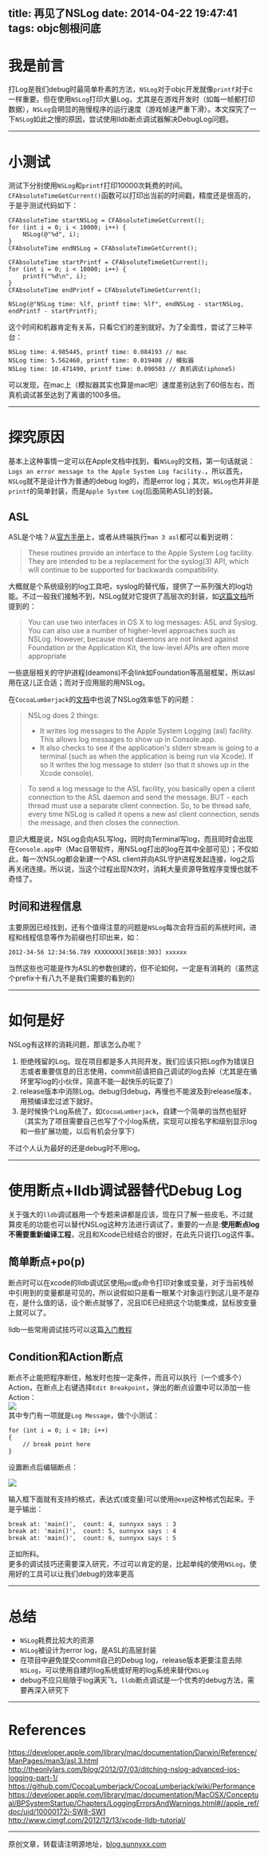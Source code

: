 title: 再见了NSLog
date: 2014-04-22 19:47:41
tags: objc刨根问底
---

# 我是前言
打Log是我们debug时最简单朴素的方法，`NSLog`对于objc开发就像`printf`对于c一样重要。但在使用`NSLog`打印大量Log，尤其是在游戏开发时（如每一帧都打印数据），`NSLog`会明显的拖慢程序的运行速度（游戏帧速严重下滑）。本文探究了一下`NSLog`如此之慢的原因，尝试使用lldb断点调试器解决DebugLog问题。

<!--more-->   

-----

# 小测试

测试下分别使用`NSLog`和`printf`打印10000次耗费的时间。`CFAbsoluteTimeGetCurrent()`函数可以打印出当前的时间戳，精度还是很高的，于是乎测试代码如下：

```
CFAbsoluteTime startNSLog = CFAbsoluteTimeGetCurrent();
for (int i = 0; i < 10000; i++) {
    NSLog(@"%d", i);
}
CFAbsoluteTime endNSLog = CFAbsoluteTimeGetCurrent();

CFAbsoluteTime startPrintf = CFAbsoluteTimeGetCurrent();
for (int i = 0; i < 10000; i++) {
    printf("%d\n", i);
}
CFAbsoluteTime endPrintf = CFAbsoluteTimeGetCurrent();

NSLog(@"NSLog time: %lf, printf time: %lf", endNSLog - startNSLog, endPrintf - startPrintf);
```

这个时间和机器肯定有关系，只看它们的差别就好。为了全面性，尝试了三种平台： 

```
NSLog time: 4.985445, printf time: 0.084193 // mac
NSLog time: 5.562460, printf time: 0.019408 // 模拟器
NSLog time: 10.471490, printf time: 0.090503 // 真机调试(iphone5)
```

可以发现，在mac上（模拟器其实也算是mac吧）速度差别达到了60倍左右，而真机调试甚至达到了离谱的100多倍。  

-----   

# 探究原因
基本上这种事情一定可以在Apple文档中找到，看`NSLog`的文档，第一句话就说：`Logs an error message to the Apple System Log facility.`，所以首先，`NSLog`就不是设计作为普通的debug log的，而是error log；其次，`NSLog`也并非是`printf`的简单封装，而是`Apple System Log`(后面简称ASL)的封装。   
## ASL
ASL是个啥？从[官方手册](https://developer.apple.com/library/mac/documentation/Darwin/Reference/ManPages/man3/asl.3.html)上，或者从终端执行`man 3 asl`都可以看到说明：   

>These routines provide an interface to the Apple System Log facility.  They are intended to be a
     replacement for the syslog(3) API, which will continue to be supported for backwards compatibility.   
   

大概就是个系统级别的log工具吧，syslog的替代版，提供了一系列强大的log功能。不过一般我们接触不到，NSLog就对它提供了高层次的封装，如[这篇文档](https://developer.apple.com/library/mac/documentation/macosx/conceptual/bpsystemstartup/Chapters/LoggingErrorsAndWarnings.html#//apple_ref/doc/uid/10000172i-SW8-SW1)所提到的：  

>You can use two interfaces in OS X to log messages: ASL and Syslog. You can also use a number of higher-level approaches such as NSLog. However, because most daemons are not linked against Foundation or the Application Kit, the low-level APIs are often more appropriate   

一些底层相关的守护进程(deamons)不会link如Foundation等高层框架，所以asl用在这儿正合适；而对于应用层的用NSLog。   

在`CocoaLumberjack`的[文档](https://github.com/CocoaLumberjack/CocoaLumberjack/wiki/Performance)中也说了NSLog效率低下的问题： 

> NSLog does 2 things:  
> - It writes log messages to the Apple System Logging (asl) facility. This allows log messages to show up in Console.app.   
> - It also checks to see if the application's stderr stream is going to a terminal (such as when the application is being run via Xcode). If so it writes the log message to stderr (so that it shows up in the Xcode console).

> To send a log message to the ASL facility, you basically open a client connection to the ASL daemon and send the message. BUT - each thread must use a separate client connection. So, to be thread safe, every time NSLog is called it opens a new asl client connection, sends the message, and then closes the connection.   

意识大概是说，NSLog会向ASL写log，同时向Terminal写log，而且同时会出现在`Console.app`中（Mac自带软件，用NSLog打出的log在其中全部可见）；不仅如此，每一次NSLog都会新建一个ASL client并向ASL守护进程发起连接，log之后再关闭连接。所以说，当这个过程出现N次时，消耗大量资源导致程序变慢也就不奇怪了。  

## 时间和进程信息
主要原因已经找到，还有个值得注意的问题是`NSLog`每次会将当前的系统时间，进程和线程信息等作为前缀也打印出来，如：  

```
2012-34-56 12:34:56.789 XXXXXXXX[36818:303] xxxxxx
```
当然这些也可能是作为ASL的参数创建的，但不论如何，一定是有消耗的（虽然这个prefix十有八九不是我们需要的看到的）   

------ 


# 如何是好

NSLog有这样的消耗问题，那该怎么办呢？

1. 拒绝残留的Log。现在项目都是多人共同开发，我们应该只把Log作为错误日志或者重要信息的日志使用，commit前请把自己调试的log去掉（尤其是在循环里写log的小伙伴，简直不能一起快乐的玩耍了）
2. release版本中消除Log。debug归debug，再慢也不能波及到release版本，用预编译宏过滤下就好。
3. 是时候换个Log系统了，如`CocoaLumberjack`，自建一个简单的当然也挺好（其实为了项目需要自己也写了个小log系统，实现可以按名字和级别显示log和一些扩展功能，以后有机会分享下）

不过个人认为最好的还是debug时不用log。

-----


# 使用断点+lldb调试器替代Debug Log

关于强大的`lldb`调试器用一个专题来讲都是应该，现在只了解一些皮毛，不过就算皮毛的功能也可以替代NSLog这种方法进行调试了，重要的一点是:**使用断点log不需要重新编译工程**，况且和Xcode已经结合的很好，在此先只说打Log这件事。   


## 简单断点+po(p)
断点时可以在xcode的lldb调试区使用`po`或`p`命令打印对象或变量，对于当前栈帧中引用到的变量都是可见的，所以说假如只是看一眼某个对象运行到这儿是不是存在，是什么值的话，设个断点就够了，况且IDE已经把这个功能集成，鼠标放变量上就可以了。  

lldb一些常用调试技巧可以这篇[入门教程](http://www.cimgf.com/2012/12/13/xcode-lldb-tutorial/)   

## Condition和Action断点
断点不止能把程序断住，触发时也按一定条件，而且可以执行（一个或多个）Action，在断点上右键选择`Edit Breakpoint`，弹出的断点设置中可以添加一些Action：    
![](http://ww2.sinaimg.cn/large/51530583tw1efobdj4pb3j205002wt8n.jpg)   
其中专门有一项就是`Log Message`，做个小测试：   

```
for (int i = 0; i < 10; i++)
{
    // break point here
}
```

设置断点后编辑断点：   

![](http://ww2.sinaimg.cn/large/51530583tw1efobktq0vsj20d806r74z.jpg)

输入框下面就有支持的格式，表达式(或变量)可以使用`@exp@`这种格式包起来。于是乎输出：    

```
break at: 'main()',  count: 4, sunnyxx says : 3
break at: 'main()',  count: 5, sunnyxx says : 4
break at: 'main()',  count: 6, sunnyxx says : 5
```
正如所料。  
更多的调试技巧还需要深入研究，不过可以肯定的是，比起单纯的使用`NSLog`，使用好的工具可以让我们debug的效率更高


-----

# 总结
- `NSLog`耗费比较大的资源
- `NSLog`被设计为error log，是ASL的高层封装
- 在项目中避免提交commit自己的Debug log，release版本更要注意去除`NSLog`，可以使用自建的log系统或好用的log系统来替代`NSLog`      
- debug不应只局限于log满天飞，`lldb`断点调试是一个优秀的debug方法，需要再深入研究下


-----


# References  
https://developer.apple.com/library/mac/documentation/Darwin/Reference/ManPages/man3/asl.3.html
http://theonlylars.com/blog/2012/07/03/ditching-nslog-advanced-ios-logging-part-1/   
https://github.com/CocoaLumberjack/CocoaLumberjack/wiki/Performance   
https://developer.apple.com/library/mac/documentation/MacOSX/Conceptual/BPSystemStartup/Chapters/LoggingErrorsAndWarnings.html#//apple_ref/doc/uid/10000172i-SW8-SW1   
http://www.cimgf.com/2012/12/13/xcode-lldb-tutorial/


-----

原创文章，转载请注明源地址，[blog.sunnyxx.com](http://blog.sunnyxx.com)